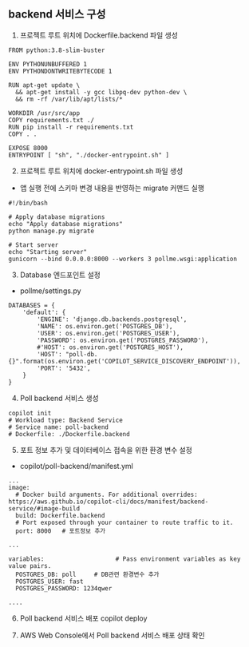 ## backend 서비스 구성

1. 프로젝트 루트 위치에 Dockerfile.backend 파일 생성
```
FROM python:3.8-slim-buster

ENV PYTHONUNBUFFERED 1
ENV PYTHONDONTWRITEBYTECODE 1

RUN apt-get update \
  && apt-get install -y gcc libpq-dev python-dev \
  && rm -rf /var/lib/apt/lists/*

WORKDIR /usr/src/app
COPY requirements.txt ./
RUN pip install -r requirements.txt
COPY . .

EXPOSE 8000
ENTRYPOINT [ "sh", "./docker-entrypoint.sh" ]
```

2. 프로젝트 루트 위치에 docker-entrypoint.sh 파일 생성
+ 앱 실행 전에 스키마 변경 내용을 반영하는 migrate 커맨드 실행
```
#!/bin/bash

# Apply database migrations
echo "Apply database migrations"
python manage.py migrate

# Start server
echo "Starting server"
gunicorn --bind 0.0.0.0:8000 --workers 3 pollme.wsgi:application
```

3. Database 엔드포인트 설정
+ pollme/settings.py
```
DATABASES = {
    'default': {
        'ENGINE': 'django.db.backends.postgresql',
        'NAME': os.environ.get('POSTGRES_DB'),
        'USER': os.environ.get('POSTGRES_USER'),
        'PASSWORD': os.environ.get('POSTGRES_PASSWORD'),
        #'HOST': os.environ.get('POSTGRES_HOST'),
        'HOST': "poll-db.{}".format(os.environ.get('COPILOT_SERVICE_DISCOVERY_ENDPOINT')),
        'PORT': '5432',
    }
}
```

4. Poll backend 서비스 생성
```
copilot init
# Workload type: Backend Service
# Service name: poll-backend
# Dockerfile: ./Dockerfile.backend
```

5. 포트 정보 추가 및 데이터베이스 접속을 위한 환경 변수 설정
+ copilot/poll-backend/manifest.yml
```
...
image:
  # Docker build arguments. For additional overrides: https://aws.github.io/copilot-cli/docs/manifest/backend-service/#image-build
  build: Dockerfile.backend
  # Port exposed through your container to route traffic to it.
  port: 8000   # 포트정보 추가

...

variables:                    # Pass environment variables as key value pairs.
  POSTGRES_DB: poll     # DB관련 환경변수 추가 
  POSTGRES_USER: fast
  POSTGRES_PASSWORD: 1234qwer

....
```

6. Poll backend 서비스 배포
copilot deploy

7. AWS Web Console에서 Poll backend 서비스 배포 상태 확인 


